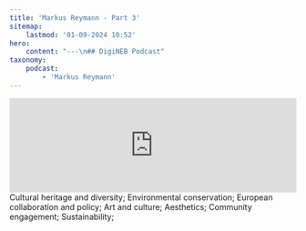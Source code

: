 ```yaml
---
title: 'Markus Reymann - Part 3'
sitemap:
    lastmod: '01-09-2024 10:52'
hero:
    content: "---\n## DigiNEB Podcast"
taxonomy:
    podcast:
        - 'Markus Reymann'
---
```

<iframe width="100%" height="166" scrolling="no" frameborder="no" allow="autoplay" src="https://w.soundcloud.com/player/?url=https%3A//api.soundcloud.com/tracks/1908114752&color=%234b4815&auto_play=false&hide_related=false&show_comments=true&show_user=true&show_reposts=false&show_teaser=false"></iframe>
Cultural heritage and diversity;
Environmental conservation;
European collaboration and policy;
Art and culture;
Aesthetics;
Community engagement;
Sustainability;